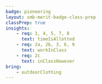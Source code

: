```yaml
---
badge: pioneering
layout: smb-merit-badge-class-prep
classPrep: true
insights:
    - req: 1, 4, 5, 7, 8
      text: timeIsAllotted
    - req: 2a, 2b, 3, 6, 9
      text: workInClass
    - req: 2c
      text: inClassHowever
bring:
    - outdoorClothing
---
```

